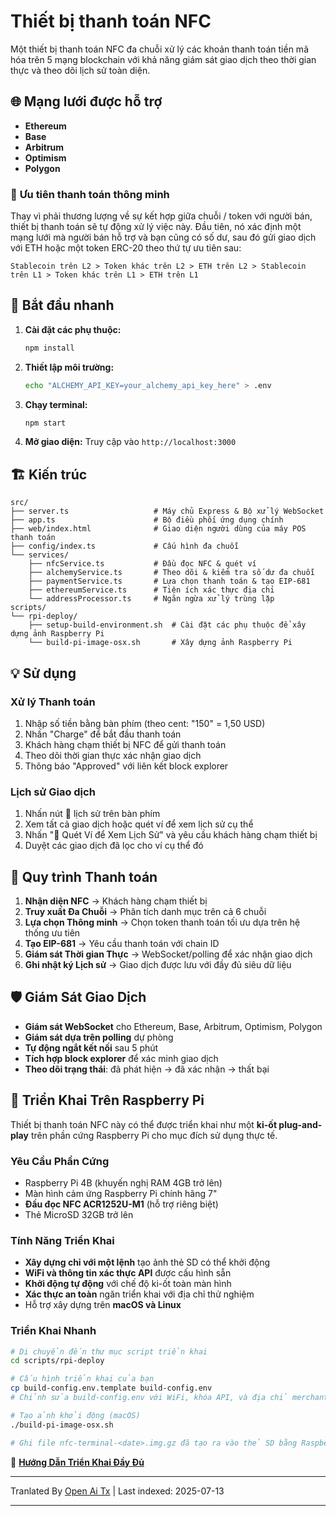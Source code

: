 # Thiết bị thanh toán NFC

Một thiết bị thanh toán NFC đa chuỗi xử lý các khoản thanh toán tiền mã hóa trên 5 mạng blockchain với khả năng giám sát giao dịch theo thời gian thực và theo dõi lịch sử toàn diện.

## 🌐 Mạng lưới được hỗ trợ

- **Ethereum**
- **Base** 
- **Arbitrum** 
- **Optimism** 
- **Polygon** 

### 🎯 **Ưu tiên thanh toán thông minh**

Thay vì phải thương lượng về sự kết hợp giữa chuỗi / token với người bán, thiết bị thanh toán sẽ tự động xử lý việc này. Đầu tiên, nó xác định một mạng lưới mà người bán hỗ trợ và bạn cũng có số dư, sau đó gửi giao dịch với ETH hoặc một token ERC-20 theo thứ tự ưu tiên sau:

```
Stablecoin trên L2 > Token khác trên L2 > ETH trên L2 > Stablecoin trên L1 > Token khác trên L1 > ETH trên L1
```
## 🚀 Bắt đầu nhanh

1. **Cài đặt các phụ thuộc:**
   ```bash
   npm install
   ```

2. **Thiết lập môi trường:**
   ```bash
   echo "ALCHEMY_API_KEY=your_alchemy_api_key_here" > .env
   ```

3. **Chạy terminal:**
   ```bash
   npm start
   ```

4. **Mở giao diện:**
   Truy cập vào `http://localhost:3000`

## 🏗️ Kiến trúc

```
src/
├── server.ts                   # Máy chủ Express & Bộ xử lý WebSocket
├── app.ts                      # Bộ điều phối ứng dụng chính
├── web/index.html              # Giao diện người dùng của máy POS thanh toán
├── config/index.ts             # Cấu hình đa chuỗi
└── services/
    ├── nfcService.ts           # Đầu đọc NFC & quét ví
    ├── alchemyService.ts       # Theo dõi & kiểm tra số dư đa chuỗi
    ├── paymentService.ts       # Lựa chọn thanh toán & tạo EIP-681
    ├── ethereumService.ts      # Tiện ích xác thực địa chỉ
    └── addressProcessor.ts     # Ngăn ngừa xử lý trùng lặp
scripts/
└── rpi-deploy/
    ├── setup-build-environment.sh  # Cài đặt các phụ thuộc để xây dựng ảnh Raspberry Pi
    └── build-pi-image-osx.sh       # Xây dựng ảnh Raspberry Pi
```
## 💡 Sử dụng

### **Xử lý Thanh toán**
1. Nhập số tiền bằng bàn phím (theo cent: "150" = 1,50 USD)
2. Nhấn "Charge" để bắt đầu thanh toán
3. Khách hàng chạm thiết bị NFC để gửi thanh toán
4. Theo dõi thời gian thực xác nhận giao dịch
5. Thông báo "Approved" với liên kết block explorer

### **Lịch sử Giao dịch**
1. Nhấn nút 📜 lịch sử trên bàn phím
2. Xem tất cả giao dịch hoặc quét ví để xem lịch sử cụ thể
3. Nhấn "📱 Quét Ví để Xem Lịch Sử" và yêu cầu khách hàng chạm thiết bị
4. Duyệt các giao dịch đã lọc cho ví cụ thể đó


## 🔄 Quy trình Thanh toán

1. **Nhận diện NFC** → Khách hàng chạm thiết bị
2. **Truy xuất Đa Chuỗi** → Phân tích danh mục trên cả 6 chuỗi
3. **Lựa chọn Thông minh** → Chọn token thanh toán tối ưu dựa trên hệ thống ưu tiên
4. **Tạo EIP-681** → Yêu cầu thanh toán với chain ID
5. **Giám sát Thời gian Thực** → WebSocket/polling để xác nhận giao dịch
6. **Ghi nhật ký Lịch sử** → Giao dịch được lưu với đầy đủ siêu dữ liệu
## 🛡️ Giám Sát Giao Dịch

- **Giám sát WebSocket** cho Ethereum, Base, Arbitrum, Optimism, Polygon
- **Giám sát dựa trên polling** dự phòng
- **Tự động ngắt kết nối** sau 5 phút
- **Tích hợp block explorer** để xác minh giao dịch
- **Theo dõi trạng thái**: đã phát hiện → đã xác nhận → thất bại

## 🍓 Triển Khai Trên Raspberry Pi

Thiết bị thanh toán NFC này có thể được triển khai như một **ki-ốt plug-and-play** trên phần cứng Raspberry Pi cho mục đích sử dụng thực tế.

### **Yêu Cầu Phần Cứng**
- Raspberry Pi 4B (khuyến nghị RAM 4GB trở lên)
- Màn hình cảm ứng Raspberry Pi chính hãng 7"
- **Đầu đọc NFC ACR1252U-M1** (hỗ trợ riêng biệt)
- Thẻ MicroSD 32GB trở lên

### **Tính Năng Triển Khai**
- **Xây dựng chỉ với một lệnh** tạo ảnh thẻ SD có thể khởi động
- **WiFi và thông tin xác thực API** được cấu hình sẵn
- **Khởi động tự động** với chế độ ki-ốt toàn màn hình
- **Xác thực an toàn** ngăn triển khai với địa chỉ thử nghiệm
- Hỗ trợ xây dựng trên **macOS và Linux**
### **Triển Khai Nhanh**
```bash
# Di chuyển đến thư mục script triển khai
cd scripts/rpi-deploy

# Cấu hình triển khai của bạn
cp build-config.env.template build-config.env
# Chỉnh sửa build-config.env với WiFi, khóa API, và địa chỉ merchant của bạn

# Tạo ảnh khởi động (macOS)
./build-pi-image-osx.sh

# Ghi file nfc-terminal-<date>.img.gz đã tạo ra vào thẻ SD bằng Raspberry Pi Imager và khởi động!
```

📖 **[Hướng Dẫn Triển Khai Đầy Đủ](https://raw.githubusercontent.com/FreePayPOS/merchant-app/main/README-DEPLOYMENT.md)**

---

Tranlated By [Open Ai Tx](https://github.com/OpenAiTx/OpenAiTx) | Last indexed: 2025-07-13

---